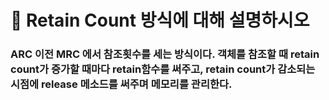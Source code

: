 # 🚨 Retain Count 방식에 대해 설명하시오



### ARC 이전 MRC 에서 참조횟수를 세는 방식이다. 객체를 참조할 때 retain count가 증가할 때마다 retain함수를 써주고, retain count가 감소되는 시점에 release 메소드를 써주며 메모리를 관리한다.


